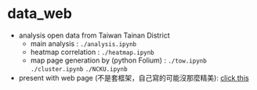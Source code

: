 # data_web
+ analysis open data from Taiwan Tainan District 
  + main analysis : `./analysis.ipynb`
  + heatmap correlation : `./heatmap.ipynb`
  + map page generation by (python Folium) : `./tow.ipynb`  `./cluster.ipynb`  `./NCKU.ipynb`
+ present with web page (不是套框架，自己寫的可能沒那麼精美): [click this](https://luffy.ee.ncku.edu.tw/~santaboi/%E9%80%9A%E8%AD%98%E5%9C%B0%E5%9C%96(4)/web_page/index.html)
 
